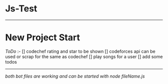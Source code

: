 # Js-Test

---
# New Project Start
_ToDo_ :-
[] codechef rating and star to be shown
[] codeforces api can be used or scrap for the same as codechef
[] play songs for a user
[] add some todos

---
_both bot files are working and can be started with node fileName.js_
